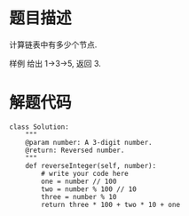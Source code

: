 # 题目描述
计算链表中有多少个节点.

样例
给出 1->3->5, 返回 3.

# 解题代码
```
class Solution:
    """
    @param number: A 3-digit number.
    @return: Reversed number.
    """
    def reverseInteger(self, number):
        # write your code here
        one = number // 100
        two = number % 100 // 10
        three = number % 10
        return three * 100 + two * 10 + one

```